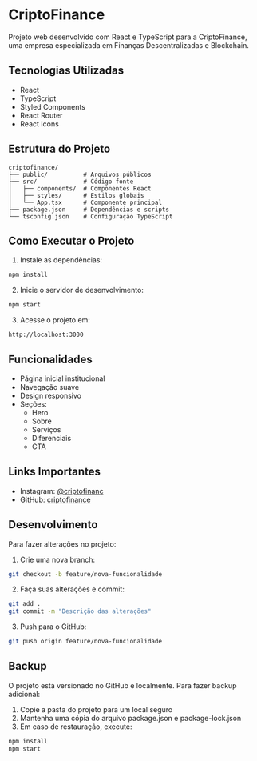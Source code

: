 # CriptoFinance

Projeto web desenvolvido com React e TypeScript para a CriptoFinance, uma empresa especializada em Finanças Descentralizadas e Blockchain.

## Tecnologias Utilizadas

- React
- TypeScript
- Styled Components
- React Router
- React Icons

## Estrutura do Projeto

```
criptofinance/
├── public/          # Arquivos públicos
├── src/             # Código fonte
│   ├── components/  # Componentes React
│   ├── styles/      # Estilos globais
│   └── App.tsx      # Componente principal
├── package.json     # Dependências e scripts
└── tsconfig.json    # Configuração TypeScript
```

## Como Executar o Projeto

1. Instale as dependências:
```bash
npm install
```

2. Inicie o servidor de desenvolvimento:
```bash
npm start
```

3. Acesse o projeto em:
```
http://localhost:3000
```

## Funcionalidades

- Página inicial institucional
- Navegação suave
- Design responsivo
- Seções:
  - Hero
  - Sobre
  - Serviços
  - Diferenciais
  - CTA

## Links Importantes

- Instagram: [@criptofinanc](https://www.instagram.com/criptofinanc/)
- GitHub: [criptofinance](https://github.com/ciceroalvespro/criptofinance)

## Desenvolvimento

Para fazer alterações no projeto:

1. Crie uma nova branch:
```bash
git checkout -b feature/nova-funcionalidade
```

2. Faça suas alterações e commit:
```bash
git add .
git commit -m "Descrição das alterações"
```

3. Push para o GitHub:
```bash
git push origin feature/nova-funcionalidade
```

## Backup

O projeto está versionado no GitHub e localmente. Para fazer backup adicional:

1. Copie a pasta do projeto para um local seguro
2. Mantenha uma cópia do arquivo package.json e package-lock.json
3. Em caso de restauração, execute:
```bash
npm install
npm start
```
